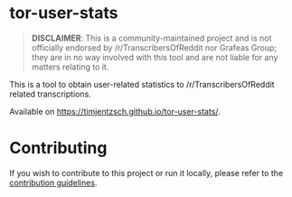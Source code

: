 # tor-user-stats

> **DISCLAIMER**: This is a community-maintained project and is not officially endorsed by /r/TranscribersOfReddit nor Grafeas Group; they are in no way involved with this tool and are not liable for any matters relating to it.

This is a tool to obtain user-related statistics to /r/TranscribersOfReddit related transcriptions.

Available on https://timjentzsch.github.io/tor-user-stats/.

# Contributing

If you wish to contribute to this project or run it locally, please refer to the [contribution guidelines](CONTRIBUTING.md).
